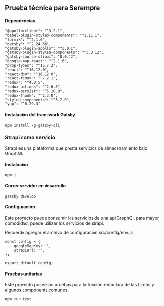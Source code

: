 ## Prueba técnica para Serempre

#### Dependencias

```
"@apollo/client": "^3.2.1",
"babel-plugin-styled-components": "^1.11.1",
"formik": "^2.1.6",
"gatsby": "^2.24.66",
"gatsby-plugin-apollo": "^3.0.1",
"gatsby-plugin-styled-components": "^3.3.12",
"gatsby-source-strapi": "0.0.12",
"google-map-react": "^2.1.6",
"prop-types": "^15.7.2",
"react": "^16.12.0",
"react-dom": "^16.12.0",
"react-redux": "^7.2.1",
"redux": "^4.0.5",
"redux-actions": "^2.6.5",
"redux-persist": "^5.10.0",
"redux-thunk": "^2.3.0",
"styled-components": "^5.2.0",
"yup": "^0.29.3"
```

#### Instalación del framework Gatsby

```
npm install -g gatsby-cli
```

### Strapi como servicio

Strapi es una plataforma que presta servicios de almacenamiento bajo GraphQl.

#### Instalación

```
npm i
```

#### Correr servidor en desarrollo

```
gatsby develop
```

#### Configuración

Este proyecto puede consumir los servicios de una api GraphQl, para mayor comodidad, puede utilizar los servicios de strapi.

Recuerde agregar el archivo de configuración src/config/env.js

```
const config = {
    googleMapKey: '',
    strapiUrl: '',
};

export default config;
```

#### Pruebas unitarias

Este proyecto posee las pruebas para la función reductora de las tareas y algunos components comunes.

```
npm run test
```
